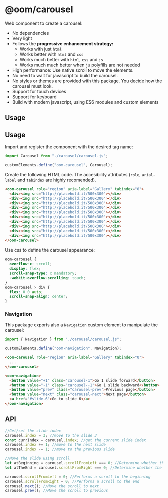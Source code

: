 # @oom/carousel

Web component to create a carousel:

- No dependencies
- Very light
- Follows the **progressive enhancement strategy:**
  - Works with just `html`
  - Works better with `html` and `css`
  - Works much better with `html`, `css` and `js`
  - Works much much better when `js` polyfills are not needed
- High performance: Use native scroll to move the elements.
- No need to wait for javascript to build the carousel.
- No styles or themes are provided with this package. You decide how the
  carousel must look.
- Support for touch devices
- Support for keyboard
- Build with modern javascript, using ES6 modules and custom elements

## Usage

## Usage

Import and register the component with the desired tag name:

```js
import Carousel from "./carousel/carousel.js";

customElements.define("oom-carousel", Carousel);
```

Create the following HTML code. The accesibility attributes (`role`,
`arial-label` and `tabindex` are highly recomended).

```html
<oom-carousel role="region" aria-label="Gallery" tabindex="0">
  <div><img src="http://placehold.it/500x300"></div>
  <div><img src="http://placehold.it/500x300"></div>
  <div><img src="http://placehold.it/500x300"></div>
  <div><img src="http://placehold.it/500x300"></div>
  <div><img src="http://placehold.it/500x300"></div>
  <div><img src="http://placehold.it/500x300"></div>
  <div><img src="http://placehold.it/500x300"></div>
  <div><img src="http://placehold.it/500x300"></div>
  <div><img src="http://placehold.it/500x300"></div>
  <div><img src="http://placehold.it/500x300"></div>
</oom-carousel>
```

Use css to define the carousel appearance:

```css
oom-carousel {
  overflow-x: scroll;
  display: flex;
  scroll-snap-type: x mandatory;
  -webkit-overflow-scrolling: touch;
}
oom-carousel > div {
  flex: 0 0 auto;
  scroll-snap-align: center;
}
```

### Navigation

This package exports also a `Navigation` custom element to manipulate the
carousel:

```js
import { Navigation } from "./carousel/carousel.js";

customElements.define("oom-navigation", Navigation);
```

```html
<oom-carousel role="region" aria-label="Gallery" tabindex="0">
  ...
</oom-carousel>

<oom-navigation>
  <button value="+1" class="carousel-1">Go 1 slide forward</button>
  <button value="-1" class="carousel--1">Go 1 slide backward</button>
  <button value="prev" class="carousel-prev">Previous page</button>
  <button value="next" class="carousel-next">Next page</button>
  <a href="#slide-6">Go to slide 6</a>
</oom-navigation>
```

## API

```js
//Get/set the slide index
carousel.index = 3; //move to the slide 3
const currIndex = carousel.index; //get the current slide index
carousel.index += 1; //move to the next slide
carousel.index -= 1; //move to the previous slide

//Move the slide using scroll
let atBeginning = carousel.scrollFromLeft === 0; //Determine whether the scroll is at begining
let atTheEnd = carousel.scrollFromRight === 0; //Determine whether the scroll is at the end

carousel.scrollFromLeft = 0; //Performs a scroll to the beginning
carousel.scrollFromRight = 0; //Performs a scroll to the end
carousel.next(); //Move the scroll to next
carousel.prev(); //Move the scroll to previous
```
